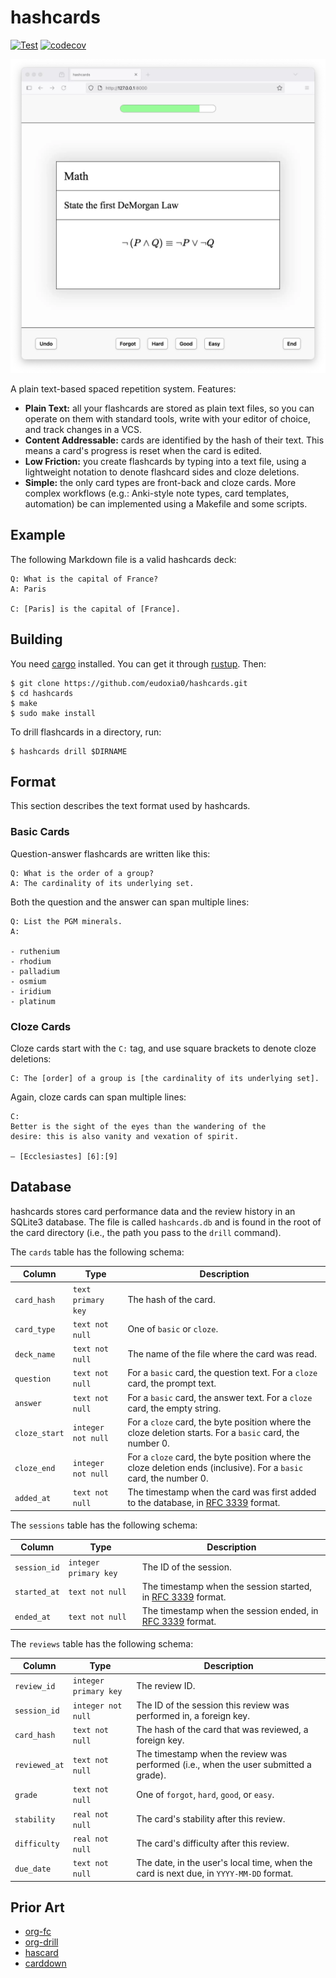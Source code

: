 # hashcards

[![Test](https://github.com/eudoxia0/hashcards/actions/workflows/test.yaml/badge.svg)](https://github.com/eudoxia0/hashcards/actions/workflows/test.yaml)
[![codecov](https://codecov.io/gh/eudoxia0/hashcards/branch/master/graph/badge.svg?token=GDV3CYZMHQ)](https://codecov.io/gh/eudoxia0/hashcards)

![Screenshot of the app, showing a front/back flashcard.](screenshot.webp)

A plain text-based spaced repetition system. Features:

- **Plain Text:** all your flashcards are stored as plain text files, so you can operate on them with standard tools, write with your editor of choice, and track changes in a VCS.
- **Content Addressable:** cards are identified by the hash of their text. This means a card's progress is reset when the card is edited.
- **Low Friction:** you create flashcards by typing into a text file, using a lightweight notation to denote flashcard sides and cloze deletions.
- **Simple:** the only card types are front-back and cloze cards. More complex workflows (e.g.: Anki-style note types, card templates, automation) be can implemented using a Makefile and some scripts.

## Example

The following Markdown file is a valid hashcards deck:

```
Q: What is the capital of France?
A: Paris

C: [Paris] is the capital of [France].
```

## Building

You need [cargo] installed. You can get it through [rustup]. Then:

```
$ git clone https://github.com/eudoxia0/hashcards.git
$ cd hashcards
$ make
$ sudo make install
```

To drill flashcards in a directory, run:

```
$ hashcards drill $DIRNAME
```

## Format

This section describes the text format used by hashcards.

### Basic Cards

Question-answer flashcards are written like this:

```
Q: What is the order of a group?
A: The cardinality of its underlying set.
```

Both the question and the answer can span multiple lines:

```
Q: List the PGM minerals.
A:

- ruthenium
- rhodium
- palladium
- osmium
- iridium
- platinum
```

### Cloze Cards

Cloze cards start with the `C:` tag, and use square brackets to denote cloze deletions:

```
C: The [order] of a group is [the cardinality of its underlying set].
```

Again, cloze cards can span multiple lines:

```
C:
Better is the sight of the eyes than the wandering of the
desire: this is also vanity and vexation of spirit.

— [Ecclesiastes] [6]:[9]
```

## Database

hashcards stores card performance data and the review history in an SQLite3 database. The file is called `hashcards.db` and is found in the root of the card directory (i.e., the path you pass to the `drill` command).

The `cards` table has the following schema:

| Column        | Type               | Description                                                                                                         |
|---------------|--------------------|---------------------------------------------------------------------------------------------------------------------|
| `card_hash`   | `text primary key` | The hash of the card.                                                                                               |
| `card_type`   | `text not null`    | One of `basic` or `cloze`.                                                                                          |
| `deck_name`   | `text not null`    | The name of the file where the card was read.                                                                       |
| `question`    | `text not null`    | For a `basic` card, the question text. For a `cloze` card, the prompt text.                                         |
| `answer`      | `text not null`    | For a `basic` card, the answer text. For a `cloze` card, the empty string.                                          |
| `cloze_start` | `integer not null` | For a `cloze` card, the byte position where the cloze deletion starts. For a `basic` card, the number 0.           |
| `cloze_end`   | `integer not null` | For a `cloze` card, the byte position where the cloze deletion ends (inclusive). For a `basic` card, the number 0. |
| `added_at`    | `text not null`    | The timestamp when the card was first added to the database, in [RFC 3339] format.                                 |

The `sessions` table has the following schema:

| Column       | Type                  | Description                                                   |
|--------------|-----------------------|---------------------------------------------------------------|
| `session_id` | `integer primary key` | The ID of the session.                                        |
| `started_at` | `text not null`       | The timestamp when the session started, in [RFC 3339] format. |
| `ended_at`   | `text not null`       | The timestamp when the session ended, in [RFC 3339] format.   |

The `reviews` table has the following schema:

| Column        | Type                  | Description                                                                            |
|---------------|-----------------------|----------------------------------------------------------------------------------------|
| `review_id`   | `integer primary key` | The review ID.                                                                         |
| `session_id`  | `integer not null`    | The ID of the session this review was performed in, a foreign key.                     |
| `card_hash`   | `text not null`       | The hash of the card that was reviewed, a foreign key.                                 |
| `reviewed_at` | `text not null`       | The timestamp when the review was performed (i.e., when the user submitted a grade).   |
| `grade`       | `text not null`       | One of `forgot`, `hard`, `good`, or `easy`.                                               |
| `stability`   | `real not null`       | The card's stability after this review.                                                |
| `difficulty`  | `real not null`       | The card's difficulty after this review.                                               |
| `due_date`    | `text not null`       | The date, in the user's local time, when the card is next due, in `YYYY-MM-DD` format. |

[RFC 3339]: https://datatracker.ietf.org/doc/html/rfc3339

## Prior Art

- [org-fc](https://github.com/l3kn/org-fc)
- [org-drill](https://orgmode.org/worg/org-contrib/org-drill.html)
- [hascard](https://hackage.haskell.org/package/hascard)
- [carddown](https://github.com/martintrojer/carddown)

[cargo]: https://doc.rust-lang.org/cargo/
[rustup]: https://rustup.rs/

